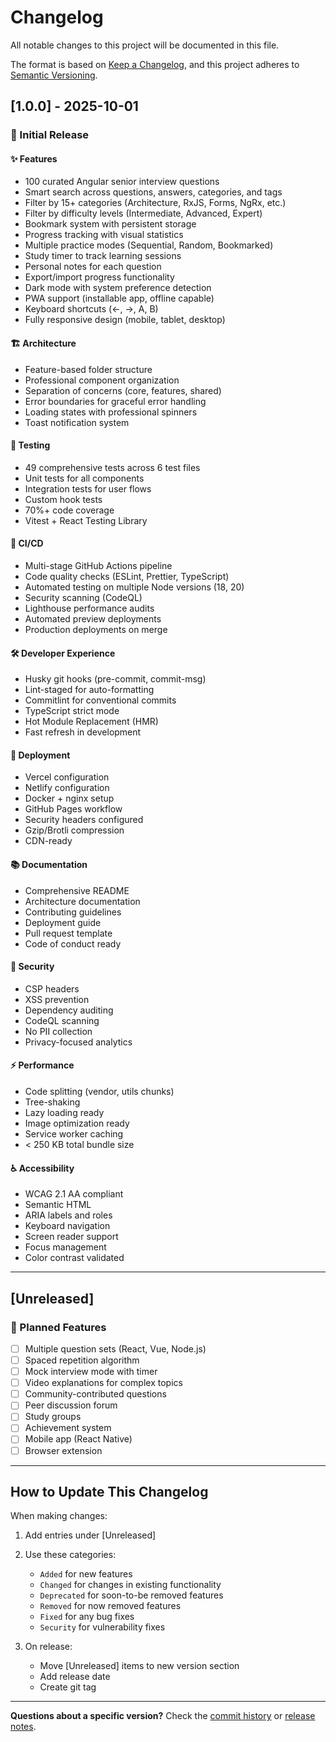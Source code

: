 # Changelog

All notable changes to this project will be documented in this file.

The format is based on [Keep a Changelog](https://keepachangelog.com/en/1.0.0/),
and this project adheres to [Semantic Versioning](https://semver.org/spec/v2.0.0.html).

## [1.0.0] - 2025-10-01

### 🎉 Initial Release

#### ✨ Features
- 100 curated Angular senior interview questions
- Smart search across questions, answers, categories, and tags
- Filter by 15+ categories (Architecture, RxJS, Forms, NgRx, etc.)
- Filter by difficulty levels (Intermediate, Advanced, Expert)
- Bookmark system with persistent storage
- Progress tracking with visual statistics
- Multiple practice modes (Sequential, Random, Bookmarked)
- Study timer to track learning sessions
- Personal notes for each question
- Export/import progress functionality
- Dark mode with system preference detection
- PWA support (installable app, offline capable)
- Keyboard shortcuts (←, →, A, B)
- Fully responsive design (mobile, tablet, desktop)

#### 🏗️ Architecture
- Feature-based folder structure
- Professional component organization
- Separation of concerns (core, features, shared)
- Error boundaries for graceful error handling
- Loading states with professional spinners
- Toast notification system

#### 🧪 Testing
- 49 comprehensive tests across 6 test files
- Unit tests for all components
- Integration tests for user flows
- Custom hook tests
- 70%+ code coverage
- Vitest + React Testing Library

#### 🔄 CI/CD
- Multi-stage GitHub Actions pipeline
- Code quality checks (ESLint, Prettier, TypeScript)
- Automated testing on multiple Node versions (18, 20)
- Security scanning (CodeQL)
- Lighthouse performance audits
- Automated preview deployments
- Production deployments on merge

#### 🛠️ Developer Experience
- Husky git hooks (pre-commit, commit-msg)
- Lint-staged for auto-formatting
- Commitlint for conventional commits
- TypeScript strict mode
- Hot Module Replacement (HMR)
- Fast refresh in development

#### 🚀 Deployment
- Vercel configuration
- Netlify configuration
- Docker + nginx setup
- GitHub Pages workflow
- Security headers configured
- Gzip/Brotli compression
- CDN-ready

#### 📚 Documentation
- Comprehensive README
- Architecture documentation
- Contributing guidelines
- Deployment guide
- Pull request template
- Code of conduct ready

#### 🔐 Security
- CSP headers
- XSS prevention
- Dependency auditing
- CodeQL scanning
- No PII collection
- Privacy-focused analytics

#### ⚡ Performance
- Code splitting (vendor, utils chunks)
- Tree-shaking
- Lazy loading ready
- Image optimization ready
- Service worker caching
- < 250 KB total bundle size

#### ♿ Accessibility
- WCAG 2.1 AA compliant
- Semantic HTML
- ARIA labels and roles
- Keyboard navigation
- Screen reader support
- Focus management
- Color contrast validated

---

## [Unreleased]

### 🎯 Planned Features
- [ ] Multiple question sets (React, Vue, Node.js)
- [ ] Spaced repetition algorithm
- [ ] Mock interview mode with timer
- [ ] Video explanations for complex topics
- [ ] Community-contributed questions
- [ ] Peer discussion forum
- [ ] Study groups
- [ ] Achievement system
- [ ] Mobile app (React Native)
- [ ] Browser extension

---

## How to Update This Changelog

When making changes:

1. Add entries under [Unreleased]
2. Use these categories:
   - `Added` for new features
   - `Changed` for changes in existing functionality
   - `Deprecated` for soon-to-be removed features
   - `Removed` for now removed features
   - `Fixed` for any bug fixes
   - `Security` for vulnerability fixes

3. On release:
   - Move [Unreleased] items to new version section
   - Add release date
   - Create git tag

---

**Questions about a specific version?** Check the [commit history](https://github.com/htirawi/angular-interview-prep/commits/main) or [release notes](https://github.com/htirawi/angular-interview-prep/releases).

